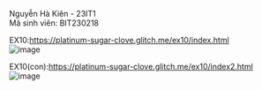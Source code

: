 Nguyễn Hà Kiên - 23IT1  
Mã sinh viên: BIT230218  

EX10:https://platinum-sugar-clove.glitch.me/ex10/index.html  
![image](https://github.com/user-attachments/assets/5e2bbe7b-23d9-4b84-8871-5f6acf441b75)  
  
EX10(con):https://platinum-sugar-clove.glitch.me/ex10/index2.html  
![image](https://github.com/user-attachments/assets/a3e56469-c549-4bde-83c1-18b2406d7516)


